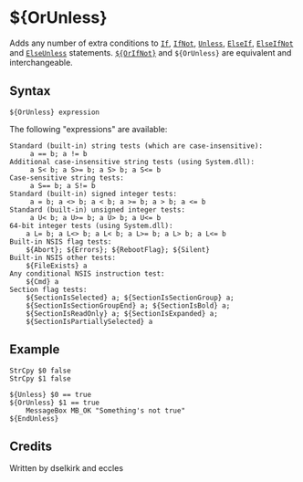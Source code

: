# ${OrUnless}

Adds any number of extra conditions to [`If`][1], [`IfNot`][2], [`Unless`][3], [`ElseIf`][4], [`ElseIfNot`][5] and [`ElseUnless`][6] statements. [`${OrIfNot}`][7] and `${OrUnless}` are equivalent and interchangeable.

## Syntax

    ${OrUnless} expression

The following "expressions" are available:

    Standard (built-in) string tests (which are case-insensitive):
         a == b; a != b
    Additional case-insensitive string tests (using System.dll):
         a S< b; a S>= b; a S> b; a S<= b
    Case-sensitive string tests:
         a S== b; a S!= b
    Standard (built-in) signed integer tests:
         a = b; a <> b; a < b; a >= b; a > b; a <= b
    Standard (built-in) unsigned integer tests:
         a U< b; a U>= b; a U> b; a U<= b
    64-bit integer tests (using System.dll):
        a L= b; a L<> b; a L< b; a L>= b; a L> b; a L<= b
    Built-in NSIS flag tests:
        ${Abort}; ${Errors}; ${RebootFlag}; ${Silent}
    Built-in NSIS other tests:
        ${FileExists} a
    Any conditional NSIS instruction test:
        ${Cmd} a
    Section flag tests:
        ${SectionIsSelected} a; ${SectionIsSectionGroup} a;
        ${SectionIsSectionGroupEnd} a; ${SectionIsBold} a;
        ${SectionIsReadOnly} a; ${SectionIsExpanded} a;
        ${SectionIsPartiallySelected} a

## Example

    StrCpy $0 false
    StrCpy $1 false

    ${Unless} $0 == true
    ${OrUnless} $1 == true
        MessageBox MB_OK "Something's not true"
    ${EndUnless}

## Credits

Written by dselkirk and eccles

[1]: If.md
[2]: IfNot.md
[3]: Unless.md
[4]: ElseIf.md
[5]: ElseIfNot.md
[6]: ElseUnless.md
[7]: OrIfNot.md